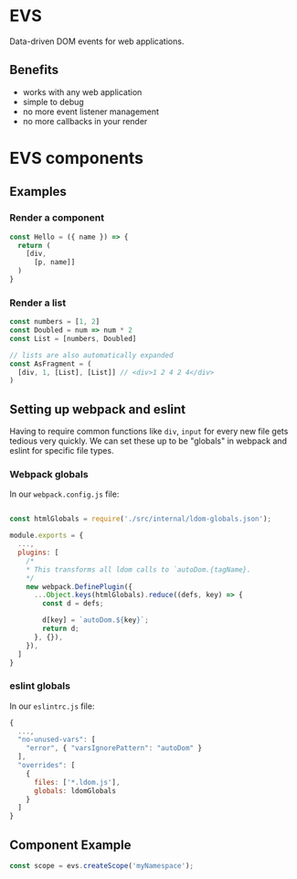 # EVS

Data-driven DOM events for web applications.

## Benefits

* works with any web application
* simple to debug
* no more event listener management
* no more callbacks in your render

# EVS components

## Examples

### Render a component

```js
const Hello = ({ name }) => {
  return (
    [div,
      [p, name]]
  )
}
```

### Render a list
```js
const numbers = [1, 2]
const Doubled = num => num * 2
const List = [numbers, Doubled]

// lists are also automatically expanded
const AsFragment = (
  [div, 1, [List], [List]] // <div>1 2 4 2 4</div>
)
```

## Setting up webpack and eslint

Having to require common functions like `div`, `input` for every new file gets tedious very quickly. We can set these up to be "globals" in webpack and eslint for specific file types.

### Webpack globals

In our `webpack.config.js` file:

```js

const htmlGlobals = require('./src/internal/ldom-globals.json');

module.exports = {
  ...,
  plugins: [
    /*
    * This transforms all ldom calls to `autoDom.{tagName}.
    */
    new webpack.DefinePlugin({
      ...Object.keys(htmlGlobals).reduce((defs, key) => {
        const d = defs;

        d[key] = `autoDom.${key}`;
        return d;
      }, {}),
    }),
  ]
}
```

### eslint globals

In our `eslintrc.js` file:

```js
{
  ...,
  "no-unused-vars": [
    "error", { "varsIgnorePattern": "autoDom" }
  ],
  "overrides": [
    {
      files: ['*.ldom.js'],
      globals: ldomGlobals
    }
  ]
}
```

## Component Example

```js
const scope = evs.createScope('myNamespace');
```
